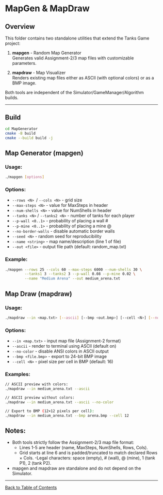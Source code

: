 # MapGen & MapDraw

## Overview
This folder contains two standalone utilities that extend the Tanks Game project:

1. **mapgen** - Random Map Generator  
   Generates valid Assignment-2/3 map files with customizable parameters.

2. **mapdraw** - Map Visualizer  
   Renders existing map files either as ASCII (with optional colors) or as a BMP image.

Both tools are independent of the Simulator/GameManager/Algorithm builds.

---

## Build
```bash
cd MapGenerator
cmake -B build
cmake --build build -j
```

## Map Generator (mapgen)
### Usage:
```bash
./mapgen [options]
```
### Options:
- `--rows <N> `/ `--cols <N>` - grid size
- `--max-steps <N>` - value for MaxSteps in header
- `--num-shells <N>` - value for NumShells in header
- `--tanks <N>` / `--tanks2 <N>` - number of tanks for each player
- `--p-wall <0..1>` - probability of placing a wall #
- `--p-mine <0..1>` - probability of placing a mine @
- `--no-border-walls` - disable automatic border walls
- `--seed <N>` - random seed for reproducibility
- `--name <string>` - map name/description (line 1 of file)
- `--out <file>` - output file path (default: random_map.txt)

### Example:
```bash
./mapgen --rows 25 --cols 60 --max-steps 6000 --num-shells 30 \
         --tanks1 3 --tanks2 3 --p-wall 0.08 --p-mine 0.02 \
         --name "Medium Arena" --out medium_arena.txt
```

## Map Draw (mapdraw)
### Usage:
```bash
./mapdraw --in <map.txt> [--ascii] [--bmp <out.bmp>] [--cell <N>] [--no-color]
```

### Options:
- `--in <map.txt>` - input map file (Assignment-2 format)
- `--ascii` - render to terminal using ASCII (default on)
- `--no-color` - disable ANSI colors in ASCII output
- `--bmp <file.bmp>` - export to 24-bit BMP image
- `--cell <N>` - pixel size per cell in BMP (default: 16)

### Examples:
```bash
// ASCII preview with colors:
./mapdraw --in medium_arena.txt --ascii

// ASCII preview without colors:
./mapdraw --in medium_arena.txt --ascii --no-color

// Export to BMP (12×12 pixels per cell):
./mapdraw --in medium_arena.txt --bmp arena.bmp --cell 12
```

## Notes:
- Both tools strictly follow the Assignment-2/3 map file format:
    - Lines 1-5 are header (name, MaxSteps, NumShells, Rows, Cols).
    - Grid starts at line 6 and is padded/truncated to match declared Rows × Cols.
    -Legal characters: space (empty), # (wall), @ (mine), 1 (tank P1), 2 (tank P2).
- mapgen and mapdraw are standalone and do not depend on the Simulator.

---

[Back to Table of Contents](../README.md)

